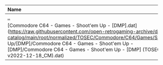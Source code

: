 |Name|Size|
|:---|---:|
|[..](../index.html)|DIR|
|[Commodore C64 - Games - Shoot'em Up - [DMP].dat](https://raw.githubusercontent.com/open-retrogaming-archive/dat-catalog/main/root/normalized/TOSEC/Commodore/C64/Games/Shoot'em Up/[DMP]/Commodore C64 - Games - Shoot'em Up - [DMP]/Commodore C64 - Games - Shoot'em Up - [DMP] (TOSEC-v2022-12-18_CM).dat)|5797|
